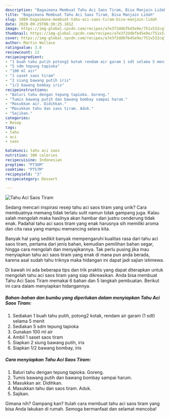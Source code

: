 ```yaml
---
description: "Bagaimana Membuat Tahu Aci Saos Tiram, Bisa Manjain Lidah"
title: "Bagaimana Membuat Tahu Aci Saos Tiram, Bisa Manjain Lidah"
slug: 1086-bagaimana-membuat-tahu-aci-saos-tiram-bisa-manjain-lidah
date: 2020-09-25T06:30:25.101Z
image: https://img-global.cpcdn.com/recipes/a7e3f2ddbfb45e9e/751x532cq70/tahu-aci-saos-tiram-foto-resep-utama.jpg
thumbnail: https://img-global.cpcdn.com/recipes/a7e3f2ddbfb45e9e/751x532cq70/tahu-aci-saos-tiram-foto-resep-utama.jpg
cover: https://img-global.cpcdn.com/recipes/a7e3f2ddbfb45e9e/751x532cq70/tahu-aci-saos-tiram-foto-resep-utama.jpg
author: Martin Wallace
ratingvalue: 3.8
reviewcount: 12
recipeingredient:
- "1 buah tahu putih potong2 kotak rendam air garam 1 sdt selama 5 menit"
- "5 sdm tepung tapioka"
- "100 ml air"
- "1 saset saos tiram"
- "2 siung bawang putih iris"
- "1/2 bawang bombay iris"
recipeinstructions:
- "Baluri tahu dengan tepung tapioka. Goreng."
- "Tumis bawang putih dan bawang bombay sampai harum."
- "Masukkan air. Didihkan."
- "Masukkan tahu dan saos tiram. Aduk."
- "Sajikan."
categories:
- Resep
tags:
- tahu
- aci
- saos

katakunci: tahu aci saos 
nutrition: 300 calories
recipecuisine: Indonesian
preptime: "PT36M"
cooktime: "PT57M"
recipeyield: "3"
recipecategory: Dessert

---
```



![Tahu Aci Saos Tiram](https://img-global.cpcdn.com/recipes/a7e3f2ddbfb45e9e/751x532cq70/tahu-aci-saos-tiram-foto-resep-utama.jpg)

Sedang mencari inspirasi resep tahu aci saos tiram yang unik? Cara membuatnya memang tidak terlalu sulit namun tidak gampang juga. Kalau salah mengolah maka hasilnya akan hambar dan justru cenderung tidak enak. Padahal tahu aci saos tiram yang enak harusnya sih memiliki aroma dan cita rasa yang mampu memancing selera kita.

Banyak hal yang sedikit banyak mempengaruhi kualitas rasa dari tahu aci saos tiram, pertama dari jenis bahan, kemudian pemilihan bahan segar, hingga cara mengolah dan menyajikannya. Tak perlu pusing jika mau menyiapkan tahu aci saos tiram yang enak di mana pun anda berada, karena asal sudah tahu triknya maka hidangan ini dapat jadi sajian istimewa.




Di bawah ini ada beberapa tips dan trik praktis yang dapat diterapkan untuk mengolah tahu aci saos tiram yang siap dikreasikan. Anda bisa membuat Tahu Aci Saos Tiram memakai 6 bahan dan 5 langkah pembuatan. Berikut ini cara dalam menyiapkan hidangannya.

<!--inarticleads1-->

##### Bahan-bahan dan bumbu yang diperlukan dalam menyiapkan Tahu Aci Saos Tiram:

1. Sediakan 1 buah tahu putih, potong2 kotak, rendam air garam (1 sdt) selama 5 menit
1. Sediakan 5 sdm tepung tapioka
1. Gunakan 100 ml air
1. Ambil 1 saset saos tiram
1. Siapkan 2 siung bawang putih, iris
1. Siapkan 1/2 bawang bombay, iris




<!--inarticleads2-->

##### Cara menyiapkan Tahu Aci Saos Tiram:

1. Baluri tahu dengan tepung tapioka. Goreng.
1. Tumis bawang putih dan bawang bombay sampai harum.
1. Masukkan air. Didihkan.
1. Masukkan tahu dan saos tiram. Aduk.
1. Sajikan.




Gimana nih? Gampang kan? Itulah cara membuat tahu aci saos tiram yang bisa Anda lakukan di rumah. Semoga bermanfaat dan selamat mencoba!
